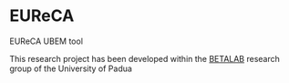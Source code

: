 # EUReCA
EUReCA UBEM tool 

This research project has been developed within the [BETALAB](https://research.dii.unipd.it/betalab/) research group of the University of Padua
